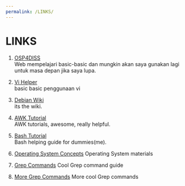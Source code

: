 ```yaml
---
permalink: /LINKS/
---
```


# LINKS

1. [OSP4DISS](https://osp4diss.vlsm.org/)<br>
Web mempelajari basic-basic dan mungkin akan saya gunakan lagi untuk masa depan
jika saya lupa.

2. [Vi Helper](https://www.cs.colostate.edu/helpdocs/vi.html)<br>
basic basic penggunaan vi

3. [Debian Wiki](https://wiki.debian.org/id/CommandLineInterface)<br>
its the wiki.

4. [AWK Tutorial](https://www.tutorialspoint.com/awk/awk_basic_syntax.htm)<br>
AWK tutorials, awesome, really helpful.

5. [Bash Tutorial](https://linuxconfig.org/bash-scripting-tutorial-for-beginners)<br>
Bash helping guide for dummies(me).

6. [Operating System Concepts](https://www.os-book.com/OS10/slide-dir/)
Operating System materials

7. [Grep Commands](https://www.geeksforgeeks.org/grep-command-in-unixlinux/)
Cool Grep command guide

8. [More Grep Commands](https://www.thegeekstuff.com/2009/03/15-practical-unix-grep-command-examples/)
More cool Grep commands
